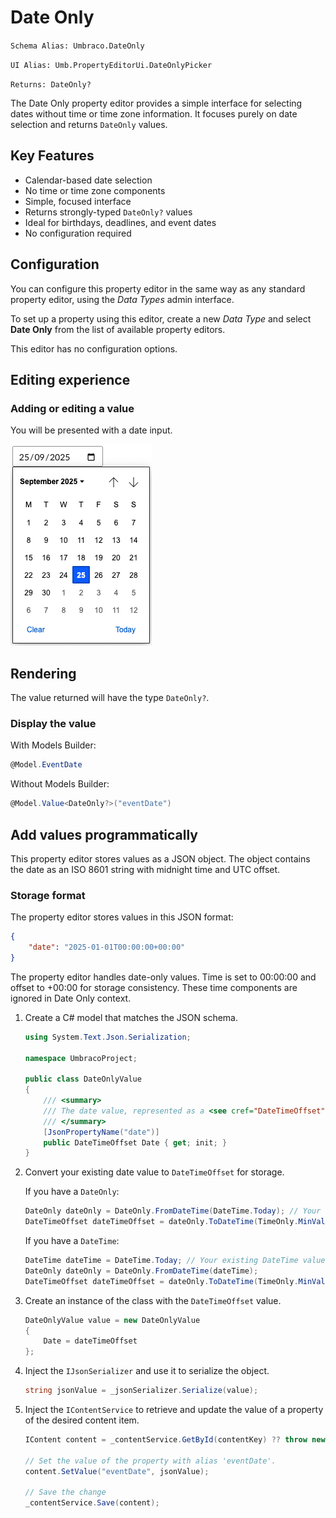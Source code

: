 # Date Only

`Schema Alias: Umbraco.DateOnly`

`UI Alias: Umb.PropertyEditorUi.DateOnlyPicker`

`Returns: DateOnly?`

The Date Only property editor provides a simple interface for selecting dates without time or time zone information. It focuses purely on date selection and returns `DateOnly` values.

## Key Features

- Calendar-based date selection
- No time or time zone components
- Simple, focused interface
- Returns strongly-typed `DateOnly?` values
- Ideal for birthdays, deadlines, and event dates
- No configuration required

## Configuration
You can configure this property editor in the same way as any standard property editor, using the *Data Types* admin interface.

To set up a property using this editor, create a new *Data Type* and select **Date Only** from the list of available property editors.

This editor has no configuration options.

## Editing experience

### Adding or editing a value

You will be presented with a date input.

![Date Only property editor interface](../built-in-umbraco-property-editors/images/date-only-editor.png)

## Rendering

The value returned will have the type `DateOnly?`.

### Display the value

With Models Builder:
```csharp
@Model.EventDate
```

Without Models Builder:
```csharp
@Model.Value<DateOnly?>("eventDate")
```

## Add values programmatically

This property editor stores values as a JSON object. The object contains the date as an ISO 8601 string with midnight time and UTC offset.

### Storage format

The property editor stores values in this JSON format:
```json
{
    "date": "2025-01-01T00:00:00+00:00"
}
```

The property editor handles date-only values. Time is set to 00:00:00 and offset to +00:00 for storage consistency. These time components are ignored in Date Only context.

1. Create a C# model that matches the JSON schema.

    ```csharp
    using System.Text.Json.Serialization;

    namespace UmbracoProject;

    public class DateOnlyValue
    {
        /// <summary>
        /// The date value, represented as a <see cref="DateTimeOffset"/> for storage compatibility.
        /// </summary>
        [JsonPropertyName("date")]
        public DateTimeOffset Date { get; init; }
    }
    ```
2. Convert your existing date value to `DateTimeOffset` for storage.

   If you have a `DateOnly`:
   ```csharp
   DateOnly dateOnly = DateOnly.FromDateTime(DateTime.Today); // Your existing DateOnly value
   DateTimeOffset dateTimeOffset = dateOnly.ToDateTime(TimeOnly.MinValue);
   ```

   If you have a `DateTime`:
   ```csharp
   DateTime dateTime = DateTime.Today; // Your existing DateTime value
   DateOnly dateOnly = DateOnly.FromDateTime(dateTime);
   DateTimeOffset dateTimeOffset = dateOnly.ToDateTime(TimeOnly.MinValue);
   ```

3. Create an instance of the class with the `DateTimeOffset` value.
    ```csharp
    DateOnlyValue value = new DateOnlyValue
    {
        Date = dateTimeOffset
    };
    ```

4. Inject the `IJsonSerializer` and use it to serialize the object.
   ```csharp
   string jsonValue = _jsonSerializer.Serialize(value);
   ```

5. Inject the `IContentService` to retrieve and update the value of a property of the desired content item.
   ```csharp
   IContent content = _contentService.GetById(contentKey) ?? throw new Exception("Content not found");

   // Set the value of the property with alias 'eventDate'. 
   content.SetValue("eventDate", jsonValue);

   // Save the change
   _contentService.Save(content);
   ```
